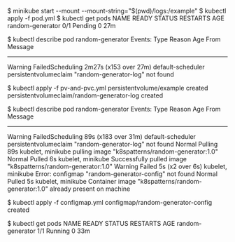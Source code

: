 $ minikube start --mount --mount-string="$(pwd)/logs:/example"
$ kubectl apply -f pod.yml
$ kubectl get pods
NAME               READY   STATUS    RESTARTS   AGE
random-generator   0/1     Pending   0          27m

$ kubectl describe pod random-generator
Events:
  Type     Reason            Age                    From               Message
  ----     ------            ----                   ----               -------
  Warning  FailedScheduling  2m27s (x153 over 27m)  default-scheduler  persistentvolumeclaim "random-generator-log" not found

  $ kubectl apply -f pv-and-pvc.yml
persistentvolume/example created
persistentvolumeclaim/random-generator-log created

$ kubectl describe pod random-generator
Events:
  Type     Reason            Age                  From               Message
  ----     ------            ----                 ----               -------
  Warning  FailedScheduling  89s (x183 over 31m)  default-scheduler  persistentvolumeclaim "random-generator-log" not found
  Normal   Pulling           89s                  kubelet, minikube  pulling image "k8spatterns/random-generator:1.0"
  Normal   Pulled            6s                   kubelet, minikube  Successfully pulled image "k8spatterns/random-generator:1.0"
  Warning  Failed            5s (x2 over 6s)      kubelet, minikube  Error: configmap "random-generator-config" not found
  Normal   Pulled            5s                   kubelet, minikube  Container image "k8spatterns/random-generator:1.0" already present on machine

$ kubectl apply -f configmap.yml
configmap/random-generator-config created

$ kubectl get pods
NAME               READY   STATUS    RESTARTS   AGE
random-generator   1/1     Running   0          33m

